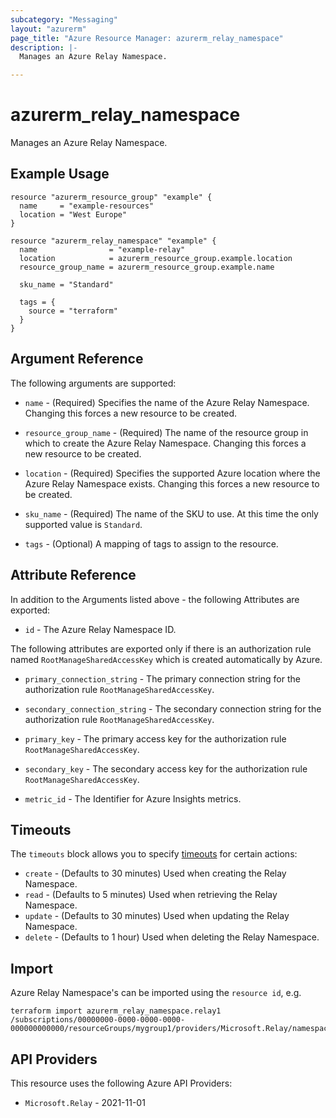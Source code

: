 ```yaml
---
subcategory: "Messaging"
layout: "azurerm"
page_title: "Azure Resource Manager: azurerm_relay_namespace"
description: |-
  Manages an Azure Relay Namespace.

---
```


# azurerm_relay_namespace

Manages an Azure Relay Namespace.

## Example Usage

```hcl
resource "azurerm_resource_group" "example" {
  name     = "example-resources"
  location = "West Europe"
}

resource "azurerm_relay_namespace" "example" {
  name                = "example-relay"
  location            = azurerm_resource_group.example.location
  resource_group_name = azurerm_resource_group.example.name

  sku_name = "Standard"

  tags = {
    source = "terraform"
  }
}
```

## Argument Reference

The following arguments are supported:

* `name` - (Required) Specifies the name of the Azure Relay Namespace. Changing this forces a new resource to be created.

* `resource_group_name` - (Required) The name of the resource group in which to create the Azure Relay Namespace. Changing this forces a new resource to be created.

* `location` - (Required) Specifies the supported Azure location where the Azure Relay Namespace exists. Changing this forces a new resource to be created.

* `sku_name` - (Required) The name of the SKU to use. At this time the only supported value is `Standard`.

* `tags` - (Optional) A mapping of tags to assign to the resource.

## Attribute Reference

In addition to the Arguments listed above - the following Attributes are exported:

* `id` - The Azure Relay Namespace ID.

The following attributes are exported only if there is an authorization rule named `RootManageSharedAccessKey` which is created automatically by Azure.

* `primary_connection_string` - The primary connection string for the authorization rule `RootManageSharedAccessKey`.

* `secondary_connection_string` - The secondary connection string for the authorization rule `RootManageSharedAccessKey`.

* `primary_key` - The primary access key for the authorization rule `RootManageSharedAccessKey`.

* `secondary_key` - The secondary access key for the authorization rule `RootManageSharedAccessKey`.

* `metric_id` - The Identifier for Azure Insights metrics.

## Timeouts

The `timeouts` block allows you to specify [timeouts](https://developer.hashicorp.com/terraform/language/resources/configure#define-operation-timeouts) for certain actions:

* `create` - (Defaults to 30 minutes) Used when creating the Relay Namespace.
* `read` - (Defaults to 5 minutes) Used when retrieving the Relay Namespace.
* `update` - (Defaults to 30 minutes) Used when updating the Relay Namespace.
* `delete` - (Defaults to 1 hour) Used when deleting the Relay Namespace.

## Import

Azure Relay Namespace's can be imported using the `resource id`, e.g.

```shell
terraform import azurerm_relay_namespace.relay1 /subscriptions/00000000-0000-0000-0000-000000000000/resourceGroups/mygroup1/providers/Microsoft.Relay/namespaces/relay1
```

## API Providers
<!-- This section is generated, changes will be overwritten -->
This resource uses the following Azure API Providers:

* `Microsoft.Relay` - 2021-11-01
